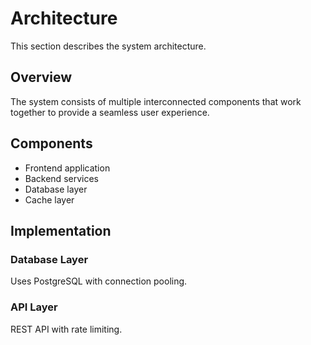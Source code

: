 # Architecture

This section describes the system architecture.

## Overview

The system consists of multiple interconnected components that work together to provide a seamless user experience.

## Components

- Frontend application
- Backend services
- Database layer
- Cache layer

## Implementation

### Database Layer
Uses PostgreSQL with connection pooling.

### API Layer
REST API with rate limiting.